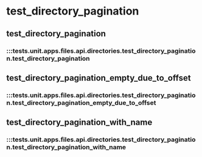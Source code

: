 # test_directory_pagination

## test_directory_pagination

### :::tests.unit.apps.files.api.directories.test_directory_pagination.test_directory_pagination

## test_directory_pagination_empty_due_to_offset

### :::tests.unit.apps.files.api.directories.test_directory_pagination.test_directory_pagination_empty_due_to_offset

## test_directory_pagination_with_name

### :::tests.unit.apps.files.api.directories.test_directory_pagination.test_directory_pagination_with_name

